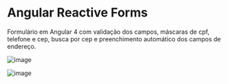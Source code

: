 # Angular Reactive Forms

Formulário em Angular 4 com validação dos campos, máscaras de cpf, telefone e cep, busca por cep e preenchimento automático dos campos de endereço.

![image](https://user-images.githubusercontent.com/29076312/37378497-354b876a-270e-11e8-8648-d654b1ff7194.png)

![image](https://user-images.githubusercontent.com/29076312/37378981-4236a174-2710-11e8-8a9a-bf0292fc5ff5.png)

